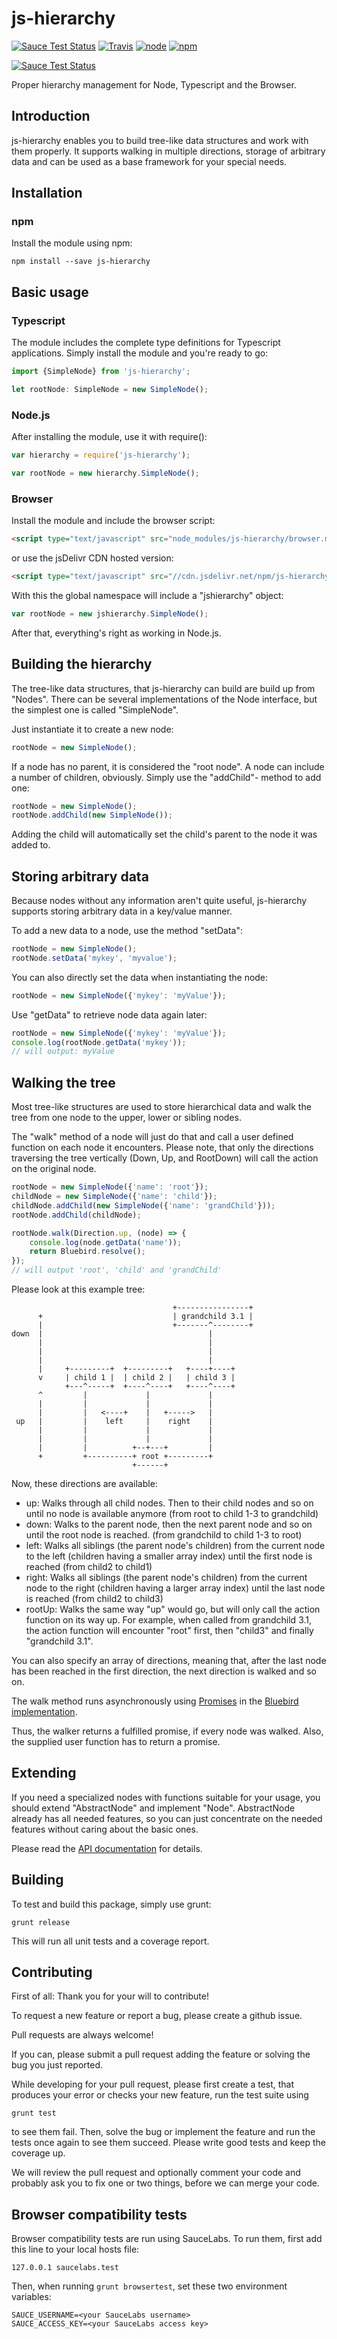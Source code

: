 # js-hierarchy

[![Sauce Test Status](https://saucelabs.com/buildstatus/js-hierarchy)](https://saucelabs.com/u/dodevops)
[![Travis](https://img.shields.io/travis/dodevops/js-hierarchy.svg)](https://travis-ci.org/dodevops/js-hierarchy)
[![node](https://img.shields.io/node/v/js-hierarchy.svg)](https://www.npmjs.com/package/js-hierarchy)
[![npm](https://img.shields.io/npm/v/js-hierarchy.svg)](https://www.npmjs.com/package/js-hierarchy)

[![Sauce Test Status](https://saucelabs.com/browser-matrix/js-hierarchy.svg)](https://saucelabs.com/u/js-hierarchy)

Proper hierarchy management for Node, Typescript and the Browser.

## Introduction

js-hierarchy enables you to build tree-like data structures and work
with them properly. It supports walking in multiple directions,
storage of arbitrary data and can be used as a base framework for
your special needs.

## Installation

### npm

Install the module using npm:

    npm install --save js-hierarchy

## Basic usage

### Typescript

The module includes the complete type definitions for Typescript
applications. Simply install the module and you're ready to go:

```typescript
import {SimpleNode} from 'js-hierarchy';

let rootNode: SimpleNode = new SimpleNode();
```

### Node.js

After installing the module, use it with require():

```javascript
var hierarchy = require('js-hierarchy');

var rootNode = new hierarchy.SimpleNode();
```

### Browser

Install the module and include the browser script:

```html
<script type="text/javascript" src="node_modules/js-hierarchy/browser.min.js"></script>
```

or use the jsDelivr CDN hosted version:
```html
<script type="text/javascript" src="//cdn.jsdelivr.net/npm/js-hierarchy/browser.min.js"></script>
```

With this the global namespace will include a "jshierarchy" object:

```javascript
var rootNode = new jshierarchy.SimpleNode();
```

After that, everything's right as working in Node.js.

## Building the hierarchy

The tree-like data structures, that js-hierarchy can build are build
up from "Nodes". There can be several implementations of the Node
interface, but the simplest one is called "SimpleNode".

Just instantiate it to create a new node:

```javascript
rootNode = new SimpleNode();
```

If a node has no parent, it is considered the "root node". A node can
include a number of children, obviously. Simply use the "addChild"-
method to add one:

```javascript
rootNode = new SimpleNode();
rootNode.addChild(new SimpleNode());
```

Adding the child will automatically set the child's parent to
the node it was added to.

## Storing arbitrary data

Because nodes without any information aren't quite useful, js-hierarchy
supports storing arbitrary data in a key/value manner.

To add a new data to a node, use the method "setData":

```javascript
rootNode = new SimpleNode();
rootNode.setData('mykey', 'myvalue');
```

You can also directly set the data when instantiating the node:

```javascript
rootNode = new SimpleNode({'mykey': 'myValue'});
```

Use "getData" to retrieve node data again later:

```javascript
rootNode = new SimpleNode({'mykey': 'myValue'});
console.log(rootNode.getData('mykey'));
// will output: myValue
```

## Walking the tree

Most tree-like structures are used to store hierarchical data
and walk the tree from one node to the upper, lower or sibling nodes.

The "walk" method of a node will just do that and call a user
defined function on each node it encounters. Please note, that only the
directions traversing the tree vertically (Down, Up, and RootDown)
will call the action on the original node.

```javascript
rootNode = new SimpleNode({'name': 'root'});
childNode = new SimpleNode({'name': 'child'});
childNode.addChild(new SimpleNode({'name': 'grandChild'}));
rootNode.addChild(childNode);

rootNode.walk(Direction.up, (node) => {
    console.log(node.getData('name'));
    return Bluebird.resolve();
});
// will output 'root', 'child' and 'grandChild'
```

Please look at this example tree:

```
                                    +----------------+
      +                             | grandchild 3.1 |
      |                             +-------^--------+
down  |                                     |
      |                                     |
      |                                     |
      |                                     |
      |     +---------+  +---------+   +----+----+
      v     | child 1 |  | child 2 |   | child 3 |
            +---^-----+  +----^----+   +----^----+
      ^         |             |             |
      |         |             |             |
      |         |   <----+    |   +----->   |
 up   |         |    left     |    right    |
      |         |             |             |
      |         |             |             |
      |         |          +--+---+         |
      +         +----------+ root +---------+
                           +------+
```

Now, these directions are available:

* up: Walks through all child nodes. Then to their child nodes and
  so on until no node is available anymore (from root to child 1-3
  to grandchild)
* down: Walks to the parent node, then the next parent node and so on
  until the root node is reached. (from grandchild to child 1-3 to root)
* left: Walks all siblings (the parent node's children) from the current
  node to the left (children having a smaller array index) until the
  first node is reached (from child2 to child1)
* right: Walks all siblings (the parent node's children) from the current
  node to the right (children having a larger array index) until the
  last node is reached (from child2 to child3)
* rootUp: Walks the same way "up" would go, but will only call the action
  function on its way up. For example, when called from grandchild 3.1, the
  action function will encounter "root" first, then "child3" and finally
  "grandchild 3.1".

You can also specify an array of directions, meaning that, after the
last node has been reached in the first direction, the next direction
is walked and so on.

The walk method runs asynchronously using [Promises](https://promisesaplus.com/)
in the [Bluebird implementation](http://bluebirdjs.com/docs/getting-started.html).

Thus, the walker returns a fulfilled promise, if every node was walked. Also, the
supplied user function has to return a promise.

## Extending

If you need a specialized nodes with functions suitable for your
usage, you should extend "AbstractNode" and implement "Node".
AbstractNode already has all needed features, so you can just
concentrate on the needed features without caring about the basic
ones.

Please read the
[API documentation](https://dodevops.github.io/js-hierarchy/doc/) for details.

## Building

To test and build this package, simply use grunt:

    grunt release

This will run all unit tests and a coverage report.

## Contributing

First of all: Thank you for your will to contribute!

To request a new feature or report a bug, please
create a github issue.

Pull requests are always welcome!

If you can, please submit a pull request adding the feature
or solving the bug you just reported.

While developing for your pull request, please first create a test, that
produces your error or checks your new feature, run the test suite
using

    grunt test

to see them fail. Then, solve the bug or implement the feature and
run the tests once again to see them succeed. Please write good tests
and keep the coverage up.

We will review the pull request and optionally comment your code
and probably ask you to fix one or two things, before we can merge
your code.

## Browser compatibility tests

Browser compatibility tests are run using SauceLabs. To run them,
first add this line to your local hosts file:

    127.0.0.1 saucelabs.test

Then, when running ```grunt browsertest```, set these two environment
variables:

    SAUCE_USERNAME=<your SauceLabs username>
    SAUCE_ACCESS_KEY=<your SauceLabs access key>